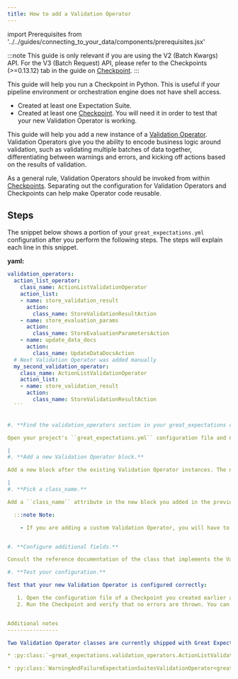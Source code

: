 ```yaml
---
title: How to add a Validation Operator
---
```

import Prerequisites from '../../guides/connecting_to_your_data/components/prerequisites.jsx'

:::note
This guide is only relevant if you are using the V2 (Batch Kwargs) API. For the V3 (Batch Request) API, please refer to the Checkpoints (>=0.13.12) tab in the guide on [Checkpoint](./checkpoints/how-to-create-a-new-checkpoint).
:::

This guide will help you run a Checkpoint in Python.
This is useful if your pipeline environment or orchestration engine does not have shell access.

<Prerequisites>

- Created at least one Expectation Suite.
- Created at least one [Checkpoint](./checkpoints/how-to-create-a-new-checkpoint). You will need it in order to test that your new Validation Operator is working.

</Prerequisites>

This guide will help you add a new instance of a [Validation Operator](../../reference/checkpoints-and-actions). Validation Operators give you the ability to encode business logic around validation, such as validating multiple batches of data together, differentiating between warnings and errors, and kicking off actions based on the results of validation.

As a general rule, Validation Operators should be invoked from within [Checkpoints](../../reference/core-concepts#checkpoints). Separating out the configuration for Validation Operators and Checkpoints can help make Operator code reusable.

Steps
-----

The snippet below shows a portion of your ``great_expectations.yml`` configuration after you perform the following steps. The steps will explain each line in this snippet.

**yaml:**
   ```yaml
   validation_operators:
     action_list_operator:
       class_name: ActionListValidationOperator
       action_list:
       - name: store_validation_result
         action:
           class_name: StoreValidationResultAction
       - name: store_evaluation_params
         action:
           class_name: StoreEvaluationParametersAction
       - name: update_data_docs
         action:
           class_name: UpdateDataDocsAction
     # Next Validation Operator was added manually
     my_second_validation_operator:
       class_name: ActionListValidationOperator
       action_list:
       - name: store_validation_result
         action:
           class_name: StoreValidationResultAction
     ```


#. **Find the validation_operators section in your great_expectations config file.**

   Open your project's ``great_expectations.yml`` configuration file and navigate to the ``validation_operators`` section (line 1 in the snippet). This section contains the Validation Operator instance ``action_list_operator`` that was automatically created by the ``great_expectations init`` CLI command.

   |
#. **Add a new Validation Operator block.**

   Add a new block after the existing Validation Operator instances. The name of the block is the name you are giving to the new Validation Operator instance (line 15 in the snippet). These names must be unique within a project.

   |
#. **Pick a class_name.**

   Add a ``class_name`` attribute in the new block you added in the previous step (line 16 in the snippet). The value is the name of the class that implements the Validation Operator that you are adding. This can be one of the classes that are included in Great Expectations or a class that you implemented. This example adds another instance of :py:class:`great_expectations.validation_operators.validation_operators.ActionListValidationOperator`.

     :::note Note:

       - If you are adding a custom Validation Operator, you will have to add a ``module_name`` attribute in addition to ``class_name``. You will find more details about custom Validation Operators in this :ref:`guide <how_to_guides__validation__how_to_implement_a_custom_validation_operator>`.


#. **Configure additional fields.**

   Consult the reference documentation of the class that implements the Validation Operator you are adding for additional properties (required or optional) that are specific to that class. The snippet above configured one such property specific to the :py:class:`~great_expectations.validation_operators.ActionListValidationOperator` class.

#. **Test your configuration.**

   Test that your new Validation Operator is configured correctly:

      1. Open the configuration file of a Checkpoint you created earlier and replace the value of ``validation_operator_name`` with the value from Step 2 above. The details of Checkpoint configuration can be found in [How to add validations data or suites to a Checkpoint](../../../guides/validation/checkpoints/how-to-add-validations-data-or-suites-to-a-checkpoint).
      2. Run the Checkpoint and verify that no errors are thrown. You can run the Checkpoint from the CLI as explained in [How to run a Checkpoint in terminal](../guides/validation/checkpoints/how-to-run-a-checkpoint-in-terminal) or from Python, as explained in [How to run a Checkpoint in python](./checkpoints/how-to-run-a-checkpoint-in-python).


Additional notes
----------------

Two Validation Operator classes are currently shipped with Great Expectations:

* :py:class:`~great_expectations.validation_operators.ActionListValidationOperator` invokes a configurable list of actions on every Validation Result validation result. Firing a Slack notification and updating Data Docs are examples of these actions.

* :py:class:`WarningAndFailureExpectationSuitesValidationOperator<great_expectations.validation_operators.validation_operators.WarningAndFailureExpectationSuitesValidationOperator>` extends the class above and allows to group Expectation Suites into two groups - critical and warning.
